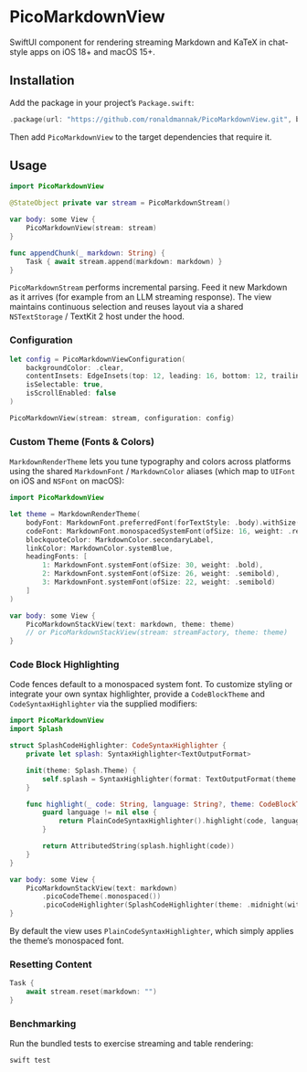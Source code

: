 # PicoMarkdownView

SwiftUI component for rendering streaming Markdown and KaTeX in chat-style apps on iOS 18+ and macOS 15+.

## Installation

Add the package in your project’s `Package.swift`:

```swift
.package(url: "https://github.com/ronaldmannak/PicoMarkdownView.git", branch: "main")
```

Then add `PicoMarkdownView` to the target dependencies that require it.

## Usage

```swift
import PicoMarkdownView

@StateObject private var stream = PicoMarkdownStream()

var body: some View {
    PicoMarkdownView(stream: stream)
}

func appendChunk(_ markdown: String) {
    Task { await stream.append(markdown: markdown) }
}
```

`PicoMarkdownStream` performs incremental parsing. Feed it new Markdown as it arrives (for example from an LLM streaming response). The view maintains continuous selection and reuses layout via a shared `NSTextStorage` / TextKit 2 host under the hood.

### Configuration

```swift
let config = PicoMarkdownViewConfiguration(
    backgroundColor: .clear,
    contentInsets: EdgeInsets(top: 12, leading: 16, bottom: 12, trailing: 16),
    isSelectable: true,
    isScrollEnabled: false
)

PicoMarkdownView(stream: stream, configuration: config)
```

### Custom Theme (Fonts & Colors)

`MarkdownRenderTheme` lets you tune typography and colors across platforms using the shared `MarkdownFont` / `MarkdownColor` aliases (which map to `UIFont` on iOS and `NSFont` on macOS):

```swift
import PicoMarkdownView

let theme = MarkdownRenderTheme(
    bodyFont: MarkdownFont.preferredFont(forTextStyle: .body).withSize(18),
    codeFont: MarkdownFont.monospacedSystemFont(ofSize: 16, weight: .regular),
    blockquoteColor: MarkdownColor.secondaryLabel,
    linkColor: MarkdownColor.systemBlue,
    headingFonts: [
        1: MarkdownFont.systemFont(ofSize: 30, weight: .bold),
        2: MarkdownFont.systemFont(ofSize: 26, weight: .semibold),
        3: MarkdownFont.systemFont(ofSize: 22, weight: .semibold)
    ]
)

var body: some View {
    PicoMarkdownStackView(text: markdown, theme: theme)
    // or PicoMarkdownStackView(stream: streamFactory, theme: theme)
}
```

### Code Block Highlighting

Code fences default to a monospaced system font. To customize styling or integrate your own syntax highlighter, provide a `CodeBlockTheme` and `CodeSyntaxHighlighter` via the supplied modifiers:

```swift
import PicoMarkdownView
import Splash

struct SplashCodeHighlighter: CodeSyntaxHighlighter {
    private let splash: SyntaxHighlighter<TextOutputFormat>

    init(theme: Splash.Theme) {
        self.splash = SyntaxHighlighter(format: TextOutputFormat(theme: theme))
    }

    func highlight(_ code: String, language: String?, theme: CodeBlockTheme) -> AttributedString {
        guard language != nil else {
            return PlainCodeSyntaxHighlighter().highlight(code, language: language, theme: theme)
        }

        return AttributedString(splash.highlight(code))
    }
}

var body: some View {
    PicoMarkdownStackView(text: markdown)
        .picoCodeTheme(.monospaced())
        .picoCodeHighlighter(SplashCodeHighlighter(theme: .midnight(withFont: Splash.Font(size: 14))))
}
```

By default the view uses `PlainCodeSyntaxHighlighter`, which simply applies the theme’s monospaced font.

### Resetting Content

```swift
Task {
    await stream.reset(markdown: "")
}
```

### Benchmarking

Run the bundled tests to exercise streaming and table rendering:

```bash
swift test
```

